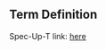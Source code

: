 ## Term Definition

Spec-Up-T link: <a href='https://weboftrust.github.io/WOT-terms/docs/glossary/agency'>here</a>
